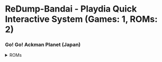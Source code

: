 # ReDump-Bandai - Playdia Quick Interactive System (Games: 1, ROMs: 2)
### Go! Go! Ackman Planet (Japan)
<details>
<summary>ROMs</summary>
Go! Go! Ackman Planet (Japan) (Track 1).bin, CRC: 1cbf2c16

Go! Go! Ackman Planet (Japan) (Track 2).bin, CRC: f1974e93

</details>

